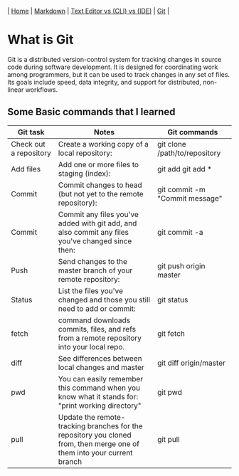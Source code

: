 | [Home](README.md) | [Markdown](mdown.md)   |      [Text Editor vs (CLI) vs (IDE)](terminal.md) | [Git](gitpage.md) |

# What is Git

Git is a distributed version-control system for tracking changes in source code during software development. 
It is designed for coordinating work among programmers, but it can be used to track changes in any set of files.
Its goals include speed, data integrity, and support for distributed, non-linear workflows.

## Some Basic commands that I learned 

|   Git task    |   Notes    |   Git commands    |
|-------|-------|-------|
|    Check out a repository   |   Create a working copy of a local repository:    |  git clone /path/to/repository     |
|    Add files   |   Add one or more files to staging (index):    |   git add <filename> git add *    |
|   Commit    |   Commit changes to head (but not yet to the remote repository):    |  git commit -m "Commit message"     |
|   Commit    |  Commit any files you've added with git add, and also commit any files you've changed since then:     |   git commit -a    |
|   Push    |   Send changes to the master branch of your remote repository:    |  git push origin master     |
|   Status    |   List the files you've changed and those you still need to add or commit:    |  git status     |
|     fetch   |   command downloads commits, files, and refs from a remote repository into your local repo.    | git fetch <remote> <branch>      |
|    diff   |   See differences between local changes and master    |   git diff origin/master    |
|    pwd    |  You can easily remember this command when you know what it stands for: "print working directory"   |   git pwd    |
|    pull   |  Update the remote-tracking branches for the repository you cloned from, then merge one of them into your current branch     |  git pull     |

